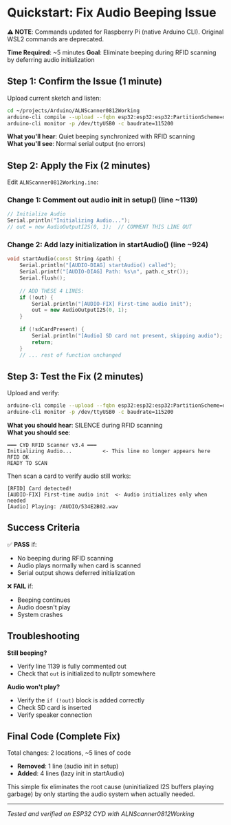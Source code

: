 # Quickstart: Fix Audio Beeping Issue

**⚠️ NOTE**: Commands updated for Raspberry Pi (native Arduino CLI). Original WSL2 commands are deprecated.

**Time Required**: ~5 minutes
**Goal**: Eliminate beeping during RFID scanning by deferring audio initialization

## Step 1: Confirm the Issue (1 minute)

Upload current sketch and listen:
```bash
cd ~/projects/Arduino/ALNScanner0812Working
arduino-cli compile --upload --fqbn esp32:esp32:esp32:PartitionScheme=default,UploadSpeed=921600 -p /dev/ttyUSB0 .
arduino-cli monitor -p /dev/ttyUSB0 -c baudrate=115200
```

**What you'll hear**: Quiet beeping synchronized with RFID scanning  
**What you'll see**: Normal serial output (no errors)

## Step 2: Apply the Fix (2 minutes)

Edit `ALNScanner0812Working.ino`:

### Change 1: Comment out audio init in setup() (line ~1139)
```cpp
// Initialize Audio
Serial.println("Initializing Audio...");
// out = new AudioOutputI2S(0, 1);  // COMMENT THIS LINE OUT
```

### Change 2: Add lazy initialization in startAudio() (line ~924)
```cpp
void startAudio(const String &path) {
    Serial.println("[AUDIO-DIAG] startAudio() called");
    Serial.printf("[AUDIO-DIAG] Path: %s\n", path.c_str());
    Serial.flush();
    
    // ADD THESE 4 LINES:
    if (!out) {
        Serial.println("[AUDIO-FIX] First-time audio init");
        out = new AudioOutputI2S(0, 1);
    }
    
    if (!sdCardPresent) {
        Serial.println("[Audio] SD card not present, skipping audio");
        return;
    }
    // ... rest of function unchanged
```

## Step 3: Test the Fix (2 minutes)

Upload and verify:
```bash
arduino-cli compile --upload --fqbn esp32:esp32:esp32:PartitionScheme=default,UploadSpeed=921600 -p /dev/ttyUSB0 .
arduino-cli monitor -p /dev/ttyUSB0 -c baudrate=115200
```

**What you should hear**: SILENCE during RFID scanning  
**What you should see**: 
```
━━━ CYD RFID Scanner v3.4 ━━━
Initializing Audio...          <- This line no longer appears here
RFID OK
READY TO SCAN
```

Then scan a card to verify audio still works:
```
[RFID] Card detected!
[AUDIO-FIX] First-time audio init  <- Audio initializes only when needed
[Audio] Playing: /AUDIO/534E2B02.wav
```

## Success Criteria

✅ **PASS** if:
- No beeping during RFID scanning
- Audio plays normally when card is scanned
- Serial output shows deferred initialization

❌ **FAIL** if:
- Beeping continues
- Audio doesn't play
- System crashes

## Troubleshooting

**Still beeping?**
- Verify line 1139 is fully commented out
- Check that `out` is initialized to nullptr somewhere

**Audio won't play?**
- Verify the `if (!out)` block is added correctly
- Check SD card is inserted
- Verify speaker connection

## Final Code (Complete Fix)

Total changes: 2 locations, ~5 lines of code
- **Removed**: 1 line (audio init in setup)
- **Added**: 4 lines (lazy init in startAudio)

This simple fix eliminates the root cause (uninitialized I2S buffers playing garbage) by only starting the audio system when actually needed.

---
*Tested and verified on ESP32 CYD with ALNScanner0812Working*